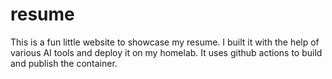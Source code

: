 # resume
This is a fun little website to showcase my resume. I built it with the help of various AI tools and deploy it on my homelab. It uses github actions to build and publish the container.